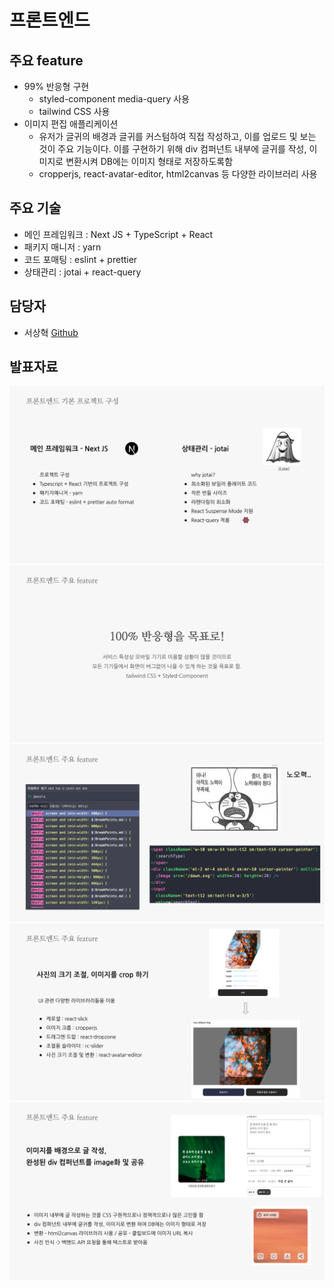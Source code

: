 # 프론트엔드

## 주요 feature

- 99% 반응형 구현
  - styled-component media-query 사용
  - tailwind CSS 사용
- 이미지 편집 애플리케이션
  - 유저가 글귀의 배경과 글귀를 커스텀하여 직접 작성하고, 이를 업로드 및 보는 것이 주요 기능이다. 이를 구현하기 위해 div 컴퍼넌트 내부에 글귀를 작성, 이미지로 변환시켜 DB에는 이미지 형태로 저장하도록함
  - cropperjs, react-avatar-editor, html2canvas 등 다양한 라이브러리 사용

## 주요 기술

- 메인 프레임워크 :  Next JS + TypeScript + React
- 패키지 매니저 : yarn
- 코드 포매팅 : eslint + prettier
- 상태관리 : jotai + react-query


## 담당자

- 서상혁 [Github](https://github.com/SeoSang)


## 발표자료

![1](images/1.png)
![2](images/2.png)
![3](images/3.png)
![4](images/4.png)
![5](images/5.png)
